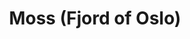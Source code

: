 ---
layout:     post
title:      Moss (Fjord of Oslo)
categories: [A Ride on The Pilgrims' Route]
---